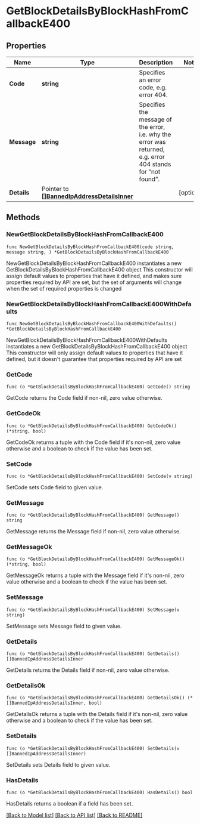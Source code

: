 # GetBlockDetailsByBlockHashFromCallbackE400

## Properties

Name | Type | Description | Notes
------------ | ------------- | ------------- | -------------
**Code** | **string** | Specifies an error code, e.g. error 404. | 
**Message** | **string** | Specifies the message of the error, i.e. why the error was returned, e.g. error 404 stands for “not found”. | 
**Details** | Pointer to [**[]BannedIpAddressDetailsInner**](BannedIpAddressDetailsInner.md) |  | [optional] 

## Methods

### NewGetBlockDetailsByBlockHashFromCallbackE400

`func NewGetBlockDetailsByBlockHashFromCallbackE400(code string, message string, ) *GetBlockDetailsByBlockHashFromCallbackE400`

NewGetBlockDetailsByBlockHashFromCallbackE400 instantiates a new GetBlockDetailsByBlockHashFromCallbackE400 object
This constructor will assign default values to properties that have it defined,
and makes sure properties required by API are set, but the set of arguments
will change when the set of required properties is changed

### NewGetBlockDetailsByBlockHashFromCallbackE400WithDefaults

`func NewGetBlockDetailsByBlockHashFromCallbackE400WithDefaults() *GetBlockDetailsByBlockHashFromCallbackE400`

NewGetBlockDetailsByBlockHashFromCallbackE400WithDefaults instantiates a new GetBlockDetailsByBlockHashFromCallbackE400 object
This constructor will only assign default values to properties that have it defined,
but it doesn't guarantee that properties required by API are set

### GetCode

`func (o *GetBlockDetailsByBlockHashFromCallbackE400) GetCode() string`

GetCode returns the Code field if non-nil, zero value otherwise.

### GetCodeOk

`func (o *GetBlockDetailsByBlockHashFromCallbackE400) GetCodeOk() (*string, bool)`

GetCodeOk returns a tuple with the Code field if it's non-nil, zero value otherwise
and a boolean to check if the value has been set.

### SetCode

`func (o *GetBlockDetailsByBlockHashFromCallbackE400) SetCode(v string)`

SetCode sets Code field to given value.


### GetMessage

`func (o *GetBlockDetailsByBlockHashFromCallbackE400) GetMessage() string`

GetMessage returns the Message field if non-nil, zero value otherwise.

### GetMessageOk

`func (o *GetBlockDetailsByBlockHashFromCallbackE400) GetMessageOk() (*string, bool)`

GetMessageOk returns a tuple with the Message field if it's non-nil, zero value otherwise
and a boolean to check if the value has been set.

### SetMessage

`func (o *GetBlockDetailsByBlockHashFromCallbackE400) SetMessage(v string)`

SetMessage sets Message field to given value.


### GetDetails

`func (o *GetBlockDetailsByBlockHashFromCallbackE400) GetDetails() []BannedIpAddressDetailsInner`

GetDetails returns the Details field if non-nil, zero value otherwise.

### GetDetailsOk

`func (o *GetBlockDetailsByBlockHashFromCallbackE400) GetDetailsOk() (*[]BannedIpAddressDetailsInner, bool)`

GetDetailsOk returns a tuple with the Details field if it's non-nil, zero value otherwise
and a boolean to check if the value has been set.

### SetDetails

`func (o *GetBlockDetailsByBlockHashFromCallbackE400) SetDetails(v []BannedIpAddressDetailsInner)`

SetDetails sets Details field to given value.

### HasDetails

`func (o *GetBlockDetailsByBlockHashFromCallbackE400) HasDetails() bool`

HasDetails returns a boolean if a field has been set.


[[Back to Model list]](../README.md#documentation-for-models) [[Back to API list]](../README.md#documentation-for-api-endpoints) [[Back to README]](../README.md)


